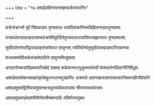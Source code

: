 +++
title = "१७ अषाढेदक्षिणायनसंज्ञाकर्कसंक्रान्तिः"

+++

कर्कसंक्रान्तौ पूर्वं त्रिंशन्नाड्यः पुण्यकालः तत्रापिसंक्रांन्तिसन्निहितानाड्यःपुण्यतमाः

रात्रावर्धरात्रात्प्राक्‌परतश्चसंक्रमेपिपूर्वदिनेपुण्यकालःतत्रापिमध्याह्नात्परतः पुण्यतमत्वम्

सूर्योदयोत्तरंघटीद्वयात्प्राक्‌संक्रमेपरत एवपुण्यम् ज्योतिर्ग्रन्थेतुसूर्योदयात्प्राक्‌घटीत्रयात्मक

संध्यासमयेपिकर्कसंक्रमेपरदिने एवपुण्यमित्युक्तम्

अत्रदानोपवासादिप्रथमपरिच्छेदे उक्तम् कर्ककन्याधनुःकुम्भस्थेरवौ केशकर्तनादिकांनीनिषिद्धम्

आषाढेमासमेकभक्तव्रतेकृतेबहुधनधान्यपुत्रप्राप्तिः अत्रमासे उपानच्छत्रलवणामलकानिवामनप्रीत्यैदेयानि

आषाढशुक्लद्वितीयायांपुष्यनक्षत्रयुतायांकेवलायांवा श्रीरामस्यरथोत्सवः

आषाढशुक्लपक्षेदशमीपौर्णमासीचमन्वादिः तन्निर्णयस्तूक्तः

